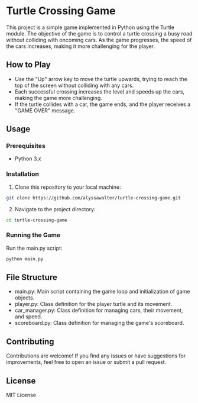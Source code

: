 # Turtle Crossing Game

This project is a simple game implemented in Python using the Turtle module. The objective of the game is to control a turtle crossing a busy road without colliding with oncoming cars. As the game progresses, the speed of the cars increases, making it more challenging for the player.

## How to Play
- Use the "Up" arrow key to move the turtle upwards, trying to reach the top of the screen without colliding with any cars.
- Each successful crossing increases the level and speeds up the cars, making the game more challenging.
- If the turtle collides with a car, the game ends, and the player receives a "GAME OVER" message.

## Usage
### Prerequisites
- Python 3.x

### Installation
1. Clone this repository to your local machine:
   
```bash
git clone https://github.com/alyssawalter/turtle-crossing-game.git
``` 
2. Navigate to the project directory:

```bash
cd turtle-crossing-game
```

### Running the Game
Run the main.py script:
```bash
python main.py
```

## File Structure
- main.py: Main script containing the game loop and initialization of game objects.
- player.py: Class definition for the player turtle and its movement.
- car_manager.py: Class definition for managing cars, their movement, and speed.
- scoreboard.py: Class definition for managing the game's scoreboard.
  
## Contributing
Contributions are welcome! If you find any issues or have suggestions for improvements, feel free to open an issue or submit a pull request.

## License
MIT License
